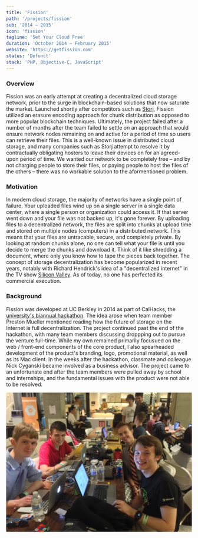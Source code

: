 ```yaml
---
title: 'Fission'
path: '/projects/fission'
sub: '2014 – 2015'
icon: 'fission'
tagline: 'Set Your Cloud Free'
duration: 'October 2014 – February 2015'
website: 'https://getfission.com'
status: 'Defunct'
stack: 'PHP, Objective-C, JavaScript'
---
```


### Overview

Fission was an early attempt at creating a decentralized cloud storage network, prior to the surge in blockchain-based solutions that now saturate the market. Launched shortly after competitors such as [Storj](https://storj.io/), Fission utilized an erasure encoding approach for chunk distribution as opposed to more popular blockchain techniques. Ultimately, the project failed after a number of months after the team failed to settle on an approach that would ensure network nodes remaining on and active for a period of time so users can retrieve their files. This is a well-known issue in distributed cloud storage, and many companies such as Storj attempt to resolve it by contractually obligating hosters to leave their devices on for an agreed-upon period of time. We wanted our network to be completely free – and by not charging people to store their files, or paying people to host the files of the others – there was no workable solution to the aformentioned problem.

### Motivation

In modern cloud storage, the majority of networks have a single point of failure. Your uploaded files wind up on a single server in a single data center, where a single person or organization could access it. If that server went down and your file was not backed up, it's gone forever. By uploading files to a decentralized network, the files are split into chunks at upload time and stored on multiple nodes (computers) in a distributed network. This means that your files are untracable, secure, and completely private. By looking at random chunks alone, no one can tell what your file is until you decide to merge the chunks and download it. Think of it like shredding a document, where only you know how to tape the pieces back together. The concept of storage decentralization has become popularized in recent years, notably with Richard Hendrick's idea of a "decentralized internet" in the TV show [Silicon Valley](<https://en.wikipedia.org/wiki/Silicon_Valley_(TV_series)>). As of today, no one has perfected its commercial execution.

### Background

Fission was developed at UC Berkley in 2014 as part of CalHacks, the [university's biannual hackathon](https://calhacks.io/). The idea arose when team member Preston Mueller mentioned reading how the future of storage on the Internet is full decentralization. The project continued past the end of the hackathon, with many team members discussing droppping out to pursue the venture full-time. While my own remained primarily focusued on the web / front-end components of the core product, I also spearheaded development of the product's branding, logo, promotional material, as well as its Mac client. In the weeks after the hackathon, classmate and colleague Nick Cyganski became involved as a business advisor. The project came to an unfortunate end after the team members were pulled away by school and internships, and the fundamental issues with the product were not able to be resolved.

![The original Fission team (clockwise): myself, Jason Prince, Erik Nadel, Preston Mueller.](../../images/pics/fission-1.jpg)

###
